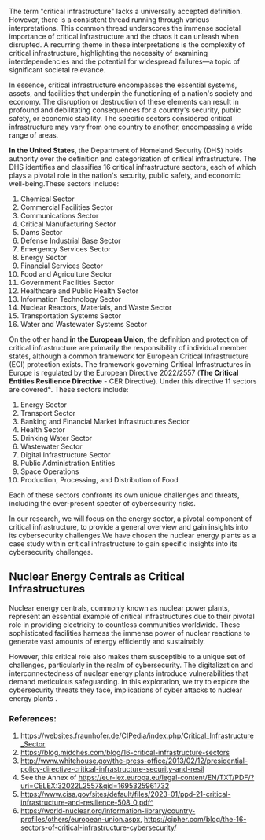 The term "critical infrastructure" lacks a universally accepted definition. However, there is a consistent thread running through various interpretations. This common thread underscores the immense societal importance of critical infrastructure and the chaos it can unleash when disrupted. A recurring theme in these interpretations is the complexity of critical infrastructure, highlighting the necessity of examining interdependencies and the potential for widespread failures—a topic of significant societal relevance.

In essence, critical infrastructure encompasses the essential systems, assets, and facilities that underpin the functioning of a nation's society and economy. The disruption or destruction of these elements can result in profound and debilitating consequences for a country's security, public safety, or economic stability. The specific sectors considered critical infrastructure may vary from one country to another, encompassing a wide range of areas.

**In the United States**, the Department of Homeland Security (DHS) holds authority over the definition and categorization of critical infrastructure. The DHS identifies and classifies 16 critical infrastructure sectors, each of which plays a pivotal role in the nation's security, public safety, and economic well-being.These sectors include:

1. Chemical Sector
2. Commercial Facilities Sector
3. Communications Sector
4. Critical Manufacturing Sector
5. Dams Sector
6. Defense Industrial Base Sector
7. Emergency Services Sector
8. Energy Sector
9. Financial Services Sector
10. Food and Agriculture Sector
11. Government Facilities Sector
12. Healthcare and Public Health Sector
13. Information Technology Sector
14. Nuclear Reactors, Materials, and Waste Sector
15. Transportation Systems Sector
16. Water and Wastewater Systems Sector

On the other hand **in the European Union**, the definition and protection of critical infrastructure are primarily 
the responsibility of individual member states, although a common framework for European Critical Infrastructure (ECI) 
protection exists. The framework governing Critical Infrastructures in Europe is regulated by the European Directive 2022/2557 
(**The Critical Entities Resilience Directive** - CER Directive). Under this directive 11 sectors are covered⁴. These sectors include:

1. Energy Sector
2. Transport Sector
3. Banking and Financial Market Infrastructures Sector
4. Health Sector
5. Drinking Water Sector
6. Wastewater Sector
7. Digital Infrastructure Sector
8. Public Administration Entities
9. Space Operations
10. Production, Processing, and Distribution of Food

Each of these sectors confronts its own unique challenges and threats, including the ever-present specter of cybersecurity risks.  

In our research, we will focus on the energy sector, a pivotal component of critical infrastructure, to provide a general overview 
and gain insights into its cybersecurity challenges.We have chosen the nuclear energy plants as a case study within critical 
infrastructure to gain specific insights into its cybersecurity challenges. 

## Nuclear Energy Centrals as Critical Infrastructures

Nuclear energy centrals, commonly known as nuclear power plants, represent an essential example of critical infrastructures 
due to their pivotal role in providing electricity to countless communities worldwide. These sophisticated facilities harness 
the immense power of nuclear reactions to generate vast amounts of energy efficiently and sustainably. 

However, this critical role also makes them susceptible to a unique set of challenges, particularly in the realm of cybersecurity. 
The digitalization and interconnectedness of nuclear energy plants introduce vulnerabilities that demand meticulous safeguarding. 
In this exploration, we try to explore the cybersecurity threats they face, implications of cyber attacks to nuclear energy plants . 



### References:

1. https://websites.fraunhofer.de/CIPedia/index.php/Critical_Infrastructure_Sector
2. https://blog.midches.com/blog/16-critical-infrastructure-sectors
3. http://www.whitehouse.gov/the-press-office/2013/02/12/presidential-policy-directive-critical-infrastructure-security-and-resil
4. See the Annex of https://eur-lex.europa.eu/legal-content/EN/TXT/PDF/?uri=CELEX:32022L2557&qid=1695325961732
5. https://www.cisa.gov/sites/default/files/2023-01/ppd-21-critical-infrastructure-and-resilience-508_0.pdf^
6. https://world-nuclear.org/information-library/country-profiles/others/european-union.aspx, https://cipher.com/blog/the-16-sectors-of-critical-infrastructure-cybersecurity/
           
